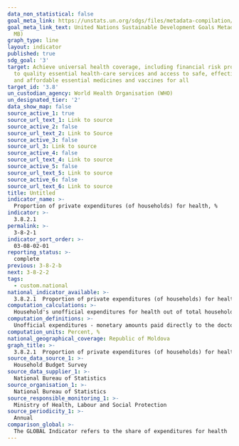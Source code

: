 ```yaml
---
data_non_statistical: false
goal_meta_link: https://unstats.un.org/sdgs/files/metadata-compilation/Metadata-Goal-3.pdf
goal_meta_link_text: United Nations Sustainable Development Goals Metadata (PDF 4.0
  MB)
graph_type: line
layout: indicator
published: true
sdg_goal: '3'
target: Achieve universal health coverage, including financial risk protection, access
  to quality essential health-care services and access to safe, effective, quality
  and affordable essential medicines and vaccines for all
target_id: '3.8'
un_custodian_agency: World Health Organisation (WHO)
un_designated_tier: '2'
data_show_map: false
source_active_1: true
source_url_text_1: Link to source
source_active_2: false
source_url_text_2: Link to Source
source_active_3: false
source_url_3: Link to source
source_active_4: false
source_url_text_4: Link to source
source_active_5: false
source_url_text_5: Link to source
source_active_6: false
source_url_text_6: Link to source
title: Untitled
indicator_name: >-
  Proportion of private expenditures (of households) for health, %
indicator: >-
  3.8.2.1
permalink: >-
  3-8-2-1
indicator_sort_order: >-
  03-08-02-01
reporting_status: >-
  complete
previous: 3-8-2-b
next: 3-8-2-2
tags:
  - custom.national
national_indicator_available: >-
  3.8.2.1  Proportion of private expenditures (of households) for health, %
computation_calculations: >-
  Household's unofficial expenditures for health out of total household's expenditures for health, multiplied by 100.
computation_definitions: >-
  Unofficial expenditures - monetary amounts paid directly to the doctor or other medical personnel  (nurse, cleaning personnel etc.) for medical services (without a receipt),  as well as monetary or in kind presents.
computation_units: Percent, %
national_geographical_coverage: Republic of Moldova
graph_title: >-
  3.8.2.1  Proportion of private expenditures (of households) for health, %
source_data_source_1: >-
  Household Budget Survey
source_data_supplier_1: >-
  National Bureau of Statistics
source_organisation_1: >-
  National Bureau of Statistics
source_responsible_monitoring_1: >-
  Ministry of Health, Labour and Social Protection
source_periodicity_1: >-
  Annual
comparison_global: >-
  The GLOBAL Indicator refers to the share of expenditures for health  in total household expenditures, the NATIONAL Indicator - to the share of unofficial expenditures for health in the health expenditures of the household
---
```


